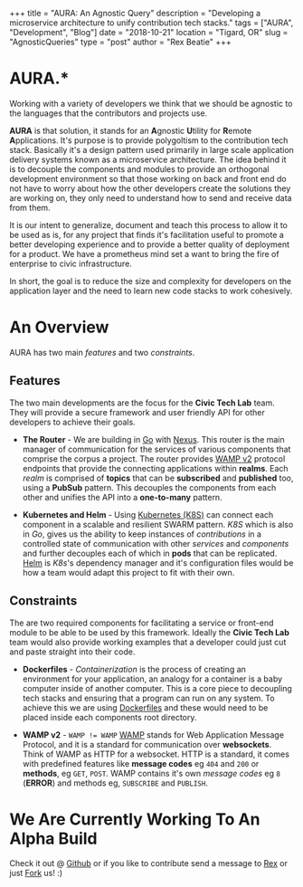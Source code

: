 +++
title = "AURA: An Agnostic Query"
description = "Developing a microservice architecture to unify contribution tech stacks."
tags = ["AURA", "Development", "Blog"]
date = "2018-10-21"
location = "Tigard, OR"
slug = "AgnosticQueries"
type = "post"
author = "Rex Beatie"
+++

# AURA.*

Working with a variety of developers we think that we should be agnostic to the languages that the contributors and projects use. 

**AURA** is that solution, it stands for an **A**gnostic **U**tility for **R**emote **A**pplications. It's purpose is to provide polygoltism to the contribution tech stack. 
Basically it's a design pattern used primarily in large scale application delivery systems known as a microservice architecture. 
The idea behind it is to decouple the components and modules to provide an orthogonal development environment so that those working on back and front end 
do not have to worry about how the other developers create the solutions they are working on, they only need to understand how to send and receive data from them. 

It is our intent to generalize, document and teach this process to allow it to be used as is, for any project that finds it's facilitation useful to promote
a better developing experience and to provide a better quality of deployment for a product. We have a prometheus mind set a want to bring the fire of enterprise to civic infrastructure.

In short, the goal is to reduce the size and complexity for developers on the application layer and the need to learn new code stacks to work cohesively. 

# An Overview

AURA has two main *features* and two *constraints*. 

## Features

The two main developments are the focus for the **Civic Tech Lab** team. They will provide a secure framework and user friendly API for other developers to achieve their goals.

- **The Router** - We are building in [Go](https://golang.io) with [Nexus](https://github.com/gammazero/nexus). 
    This router is the main manager of communication for the services of various components that comprise the corpus a project. 
    The router provides [WAMP v2](https://wamp-proto.org) protocol endpoints that provide the connecting applications within **realms**. 
    Each *realm* is comprised of **topics** that can be **subscribed** and **published** too, using a **PubSub** pattern. 
    This decouples the components from each other and unifies the API into a **one-to-many** pattern.

- **Kubernetes and Helm** - Using [Kubernetes (K8S)](https://kubernetes.io) can connect each component in a scalable and resilient SWARM pattern. *K8S* which is also in *Go*, 
    gives us the ability to keep instances of *contributions* in a controlled state of communication with other *services* and *components* and further decouples each of which in **pods** that can be replicated. 
    [Helm](https://helm.sh) is *K8s*'s dependency manager and it's configuration files would be how a team would adapt this project to fit with their own.  


## Constraints

The are two required components for facilitating a service or front-end module to be able to be used by this framework. 
Ideally the **Civic Tech Lab** team would also provide working examples that a developer could just cut and paste straight into their code.

- **Dockerfiles** - *Containerization* is the process of creating an environment for your application, an analogy for a container
   is a baby computer inside of another computer. This is a core piece to decoupling tech stacks and ensuring that a program can run on any system. 
   To achieve this we are using [Dockerfiles](https://www.docker.com/get-started) and these would need to be placed inside each components root directory.
   
- **WAMP v2** - `WAMP != WAMP` [WAMP](https://wamp-proto.org) stands for Web Application Message Protocol, and it is a standard for communication over **websockets**.
    Think of WAMP as HTTP for a websocket. HTTP is a standard, it comes with predefined features like **message codes** eg `404` and `200` or **methods**, eg `GET`, `POST`. 
    WAMP contains it's own *message codes* eg `8` (**ERROR**) and methods eg, `SUBSCRIBE` and `PUBLISH`. 

  
# We Are Currently Working To An Alpha Build

Check it out @ [Github](https://github.com/CodeForPortland/CivicTechLab-AURA) or if you like to contribute send a message to [Rex](mailtoi:rex@codeforpdx.org) or just 
<a class="github-button" href="https://github.com/CodeForPortland/Civic-Tech-Lab-AURA/fork" data-icon="octicon-repo-forked" aria-label="Fork CodeForPortland/Civic-Tech-Lab-AURA on GitHub">Fork</a> us! :)
<!-- Place this tag in your head or just before your close body tag. -->
<script async defer src="https://buttons.github.io/buttons.js"></script>
 

